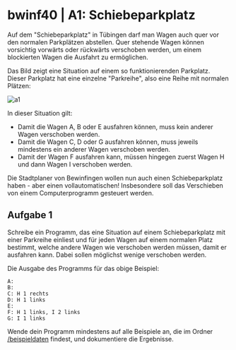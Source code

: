 # bwinf40 | A1: Schiebeparkplatz

Auf dem "Schiebeparkplatz" in Tübingen darf man Wagen auch quer vor den normalen Parkplätzen abstellen. Quer stehende Wagen können vorsichtig vorwärts oder rückwärts verschoben werden, um einem blockierten Wagen die Ausfahrt zu ermöglichen.

Das Bild zeigt eine Situation auf einem so funktionierenden Parkplatz. Dieser Parkplatz hat eine einzelne "Parkreihe", also eine Reihe mit normalen Plätzen:

![a1](https://user-images.githubusercontent.com/1307113/134763671-11f91080-cfa5-42f0-bbd3-5001396484af.png)

In dieser Situation gilt:
- Damit die Wagen A, B oder E ausfahren können, muss kein anderer Wagen verschoben werden.
- Damit die Wagen C, D oder G ausfahren können, muss jeweils mindestens ein anderer Wagen verschoben werden.
- Damit der Wagen F ausfahren kann, müssen hingegen zuerst Wagen H und dann Wagen I verschoben werden.

Die Stadtplaner von Bewinfingen wollen nun auch einen Schiebeparkplatz haben - aber einen vollautomatischen! Insbesondere soll das Verschieben von einem Computerprogramm gesteuert werden.

## Aufgabe 1

Schreibe ein Programm, das eine Situation auf einem Schiebeparkplatz mit einer Parkreihe einliest und für jeden Wagen auf einem normalen Platz bestimmt, welche andere Wagen wie verschoben werden müssen, damit er ausfahren kann. Dabei sollen möglichst wenige verschoben werden.

Die Ausgabe des Programms für das obige Beispiel:

```
A:
B:
C: H 1 rechts
D: H 1 links
E:
F: H 1 links, I 2 links
G: I 1 links
```

Wende dein Programm mindestens auf alle Beispiele an, die im Ordner [/beispieldaten](/beispieldaten) findest, und dokumentiere die Ergebnisse.
  
